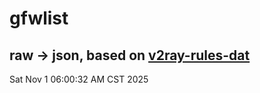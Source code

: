 # gfwlist
## raw -> json, based on [v2ray-rules-dat](https://github.com/Loyalsoldier/v2ray-rules-dat)
Sat Nov  1 06:00:32 AM CST 2025

